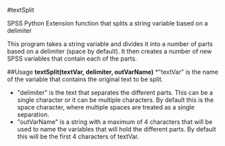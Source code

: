 #textSplit

SPSS Python Extension function that splits a string variable based on a delimiter

This program takes a string variable and divides it into a number of parts based on a delimiter (space by default). It then creates a number of new SPSS variables that contain each of the parts. 

##Usage
**textSplit(textVar, delimiter, outVarName)**
*"textVar" is the name of the variable that contains the original text to be split.
* "delimiter" is the text that separates the different parts. This can be a single character or it can be multiple characters. By default this is the space character, where multiple spaces are treated as a single separation.
* "outVarName" is a string with a maximum of 4 characters that will be used to name the variables that will hold the different parts. By default this will be the first 4 characters of textVar.
